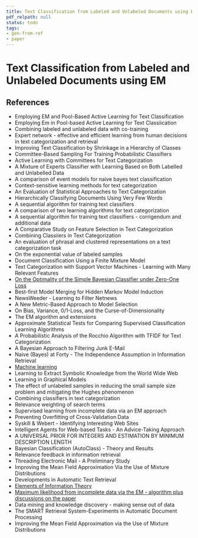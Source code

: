 ```yaml
---
title: Text Classification from Labeled and Unlabeled Documents using EM
pdf_relpath: null
status: todo
tags:
- gen-from-ref
- paper
---
```


# Text Classification from Labeled and Unlabeled Documents using EM

## References

- Employing EM and Pool-Based Active Learning for Text Classification
- Employing Em in Pool-based Active Learning for Text Classiication
- Combining labeled and unlabeled data with co-training
- Expert network - effective and efficient learning from human decisions in text categorization and retrieval
- Improving Text Classification by Shrinkage in a Hierarchy of Classes
- Committee-Based Sampling For Training Probabilistic Classifiers
- Active Learning with Committees for Text Categorization
- A Mixture of Experts Classifier with Learning Based on Both Labelled and Unlabelled Data
- A comparison of event models for naive bayes text classification
- Context-sensitive learning methods for text categorization
- An Evaluation of Statistical Approaches to Text Categorization
- Hierarchically Classifying Documents Using Very Few Words
- A sequential algorithm for training text classifiers
- A comparison of two learning algorithms for text categorization
- A sequential algorithm for training text classifiers - corrigendum and additional data
- A Comparative Study on Feature Selection in Text Categorization
- Combining Classiiers in Text Categorization
- An evaluation of phrasal and clustered representations on a text categorization task
- On the exponential value of labeled samples
- Document Classification Using a Finite Mixture Model
- Text Categorization with Support Vector Machines - Learning with Many Relevant Features
- [On the Optimality of the Simple Bayesian Classifier under Zero-One Loss](./on-the-optimality-of-the-simple-bayesian-classifier-under-zero-one-loss.md)
- Best-first Model Merging for Hidden Markov Model Induction
- NewsWeeder - Learning to Filter Netnews
- A New Metric-Based Approach to Model Selection
- On Bias, Variance, 0/1-Loss, and the Curse-of-Dimensionality
- The EM algorithm and extensions
- Approximate Statistical Tests for Comparing Supervised Classification Learning Algorithms
- A Probabilistic Analysis of the Rocchio Algorithm with TFIDF for Text Categorization
- A Bayesian Approach to Filtering Junk E-Mail
- Naive (Bayes) at Forty - The Independence Assumption in Information Retrieval
- [Machine learning](./machine-learning.md)
- Learning to Extract Symbolic Knowledge from the World Wide Web
- Learning in Graphical Models
- The effect of unlabeled samples in reducing the small sample size problem and mitigating the Hughes phenomenon
- Combining classifiers in text categorization
- Relevance weighting of search terms
- Supervised learning from incomplete data via an EM approach
- Preventing Overfitting of Cross-Validation Data
- Syskill & Webert - Identifying Interesting Web Sites
- Intelligent Agents for Web-based Tasks - An Advice-Taking Approach
- A UNIVERSAL PRIOR FOR INTEGERS AND ESTIMATION BY MINIMUM DESCRIPTION LENGTH
- Bayesian Classification (AutoClass) - Theory and Results
- Relevance feedback in information retrieval
- Threading Electronic Mail - A Preliminary Study
- Improving the Mean Field Approximation Via the Use of Mixture Distributions
- Developments in Automatic Text Retrieval
- [Elements of Information Theory](./elements-of-information-theory.md)
- [Maximum likelihood from incomplete data via the EM - algorithm plus discussions on the paper](./maximum-likelihood-from-incomplete-data-via-the-em-algorithm-plus-discussions-on-the-paper.md)
- Data mining and knowledge discovery - making sense out of data
- The SMART Retrieval System-Experiments in Automatic Document Processing
- Improving the Mean Field Approximation via the Use of Mixture Distributions
